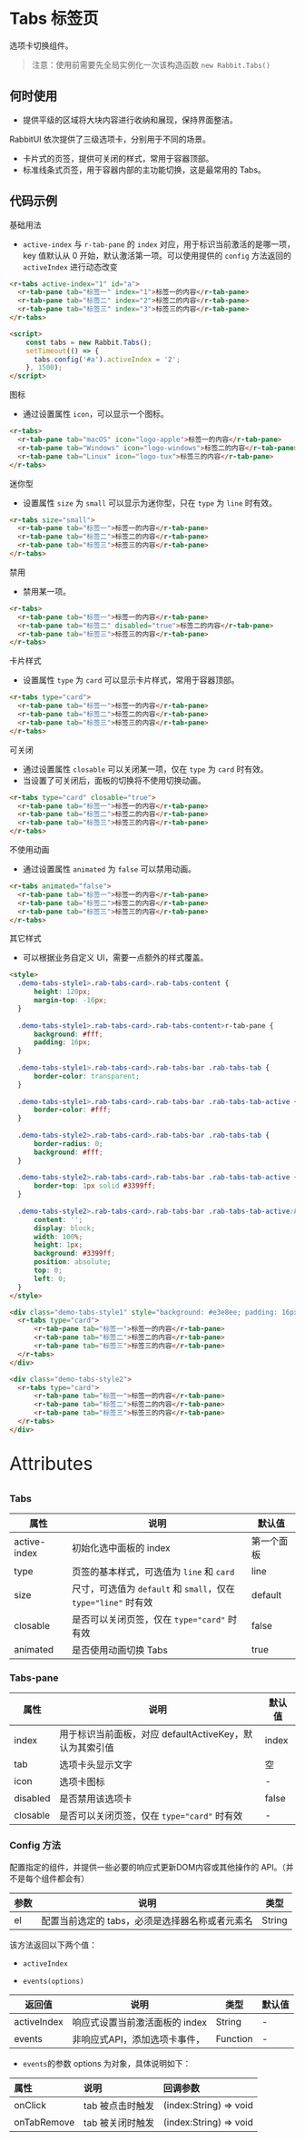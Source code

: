 # Tabs 标签页

选项卡切换组件。

> 注意：使用前需要先全局实例化一次该构造函数  `new Rabbit.Tabs()`

## 何时使用

- 提供平级的区域将大块内容进行收纳和展现，保持界面整洁。

RabbitUI 依次提供了三级选项卡，分别用于不同的场景。

- 卡片式的页签，提供可关闭的样式，常用于容器顶部。
- 标准线条式页签，用于容器内部的主功能切换，这是最常用的 Tabs。

## 代码示例

基础用法

- `active-index` 与 `r-tab-pane` 的 `index` 对应，用于标识当前激活的是哪一项，key 值默认从 0 开始，默认激活第一项。可以使用提供的 `config` 方法返回的 `activeIndex` 进行动态改变

```html
<r-tabs active-index="1" id="a">
  <r-tab-pane tab="标签一" index="1">标签一的内容</r-tab-pane>
  <r-tab-pane tab="标签二" index="2">标签二的内容</r-tab-pane>
  <r-tab-pane tab="标签三" index="3">标签三的内容</r-tab-pane>
</r-tabs>

<script>
	const tabs = new Rabbit.Tabs();
    setTimeout(() => {
      tabs.config('#a').activeIndex = '2';
    }, 1500);
</script>
```

图标

- 通过设置属性 `icon`，可以显示一个图标。

```html
<r-tabs>
  <r-tab-pane tab="macOS" icon="logo-apple">标签一的内容</r-tab-pane>
  <r-tab-pane tab="Windows" icon="logo-windows">标签二的内容</r-tab-pane>
  <r-tab-pane tab="Linux" icon="logo-tux">标签三的内容</r-tab-pane>
</r-tabs>
```

迷你型

- 设置属性 `size` 为 `small` 可以显示为迷你型，只在 `type` 为 `line` 时有效。

```html
<r-tabs size="small">
  <r-tab-pane tab="标签一">标签一的内容</r-tab-pane>
  <r-tab-pane tab="标签二">标签二的内容</r-tab-pane>
  <r-tab-pane tab="标签三">标签三的内容</r-tab-pane>
</r-tabs>
```

禁用

- 禁用某一项。

```html
<r-tabs>
  <r-tab-pane tab="标签一">标签一的内容</r-tab-pane>
  <r-tab-pane tab="标签二" disabled="true">标签二的内容</r-tab-pane>
  <r-tab-pane tab="标签三">标签三的内容</r-tab-pane>
</r-tabs>
```

卡片样式

- 设置属性 `type` 为 `card` 可以显示卡片样式，常用于容器顶部。

```html
<r-tabs type="card">
  <r-tab-pane tab="标签一">标签一的内容</r-tab-pane>
  <r-tab-pane tab="标签二">标签二的内容</r-tab-pane>
  <r-tab-pane tab="标签三">标签三的内容</r-tab-pane>
</r-tabs>
```

可关闭

- 通过设置属性 `closable` 可以关闭某一项，仅在 `type` 为 `card` 时有效。
- 当设置了可关闭后，面板的切换将不使用切换动画。

```html
<r-tabs type="card" closable="true">
  <r-tab-pane tab="标签一">标签一的内容</r-tab-pane>
  <r-tab-pane tab="标签二">标签二的内容</r-tab-pane>
  <r-tab-pane tab="标签三">标签三的内容</r-tab-pane>
</r-tabs>
```

不使用动画

- 通过设置属性 `animated` 为 `false` 可以禁用动画。

```html
<r-tabs animated="false">
  <r-tab-pane tab="标签一">标签一的内容</r-tab-pane>
  <r-tab-pane tab="标签二">标签二的内容</r-tab-pane>
  <r-tab-pane tab="标签三">标签三的内容</r-tab-pane>
</r-tabs>
```

其它样式

- 可以根据业务自定义 UI，需要一点额外的样式覆盖。

```html
<style>
  .demo-tabs-style1>.rab-tabs-card>.rab-tabs-content {
      height: 120px;
      margin-top: -16px;
  }
  
  .demo-tabs-style1>.rab-tabs-card>.rab-tabs-content>r-tab-pane {
      background: #fff;
      padding: 16px;
  }
  
  .demo-tabs-style1>.rab-tabs-card>.rab-tabs-bar .rab-tabs-tab {
      border-color: transparent;
  }
  
  .demo-tabs-style1>.rab-tabs-card>.rab-tabs-bar .rab-tabs-tab-active {
      border-color: #fff;
  }
  
  .demo-tabs-style2>.rab-tabs-card>.rab-tabs-bar .rab-tabs-tab {
      border-radius: 0;
      background: #fff;
  }
  
  .demo-tabs-style2>.rab-tabs-card>.rab-tabs-bar .rab-tabs-tab-active {
      border-top: 1px solid #3399ff;
  }
  
  .demo-tabs-style2>.rab-tabs-card>.rab-tabs-bar .rab-tabs-tab-active:before {
      content: '';
      display: block;
      width: 100%;
      height: 1px;
      background: #3399ff;
      position: absolute;
      top: 0;
      left: 0;
  }
</style>

<div class="demo-tabs-style1" style="background: #e3e8ee; padding: 16px">
  <r-tabs type="card">
      <r-tab-pane tab="标签一">标签一的内容</r-tab-pane>
      <r-tab-pane tab="标签二">标签二的内容</r-tab-pane>
      <r-tab-pane tab="标签三">标签三的内容</r-tab-pane>
  </r-tabs>
</div>

<div class="demo-tabs-style2">
  <r-tabs type="card">
      <r-tab-pane tab="标签一">标签一的内容</r-tab-pane>
      <r-tab-pane tab="标签二">标签二的内容</r-tab-pane>
      <r-tab-pane tab="标签三">标签三的内容</r-tab-pane>
  </r-tabs>
</div>
```

<p style="font-size: 32px">Attributes</p>

### Tabs

| 属性             | 说明                                                         | 默认值     |
| ---------------- | ------------------------------------------------------------ | ---------- |
| active-index | 初始化选中面板的 index                                         | 第一个面板 |
| type             | 页签的基本样式，可选值为 `line` 和 `card`                    | line       |
| size             | 尺寸，可选值为 `default` 和 `small`，仅在 `type="line"` 时有效 | default    |
| closable         | 是否可以关闭页签，仅在 `type="card"` 时有效                  | false      |
| animated         | 是否使用动画切换 Tabs                                        | true       |

### Tabs-pane 

| 属性     | 说明                                                    | 默认值 |
| -------- | ------------------------------------------------------- | ------ |
| index      | 用于标识当前面板，对应 defaultActiveKey，默认为其索引值 | index  |
| tab      | 选项卡头显示文字                                        | 空     |
| icon     | 选项卡图标                                              | -      |
| disabled | 是否禁用该选项卡                                        | false  |
| closable | 是否可以关闭页签，仅在 `type="card"` 时有效             | -      |

### Config  方法

配置指定的组件，并提供一些必要的响应式更新DOM内容或其他操作的 API。（并不是每个组件都会有）

| 参数 | 说明                                            | 类型   |
| ---- | ----------------------------------------------- | ------ |
| el   | 配置当前选定的 tabs，必须是选择器名称或者元素名 | String |

该方法返回以下两个值：

- `activeIndex`

- `events(options)`

| 返回值    | 说明                          | 类型     | 默认值 |
| --------- | ----------------------------- | -------- | ------ |
| activeIndex | 响应式设置当前激活面板的 index  | String   | -      |
| events    | 非响应式API，添加选项卡事件， | Function | -      |

- `events`的参数 options 为对象，具体说明如下：

| 属性        | 说明             | 回调参数             |
| :---------- | :--------------- | :------------------- |
| onClick     | tab 被点击时触发 | (index:String) => void |
| onTabRemove | tab 被关闭时触发 | (index:String) => void |